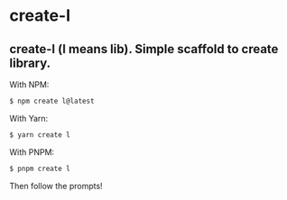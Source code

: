 # create-l

## create-l (l means lib). Simple scaffold to create library.

With NPM:

```bash
$ npm create l@latest
```

With Yarn:

```bash
$ yarn create l
```

With PNPM:

```bash
$ pnpm create l
```

Then follow the prompts!
